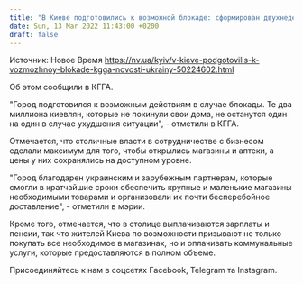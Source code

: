 ```yaml
---
title: "В Киеве подготовились к возможной блокаде: сформирован двухнедельный запас необходимых продуктов — КГГА"
date: Sun, 13 Mar 2022 11:43:00 +0200
draft: false
---
```

Источник: Новое Время https://nv.ua/kyiv/v-kieve-podgotovilis-k-vozmozhnoy-blokade-kgga-novosti-ukrainy-50224602.html


Об этом сообщили в КГГА.

"Город подготовился к возможным действиям в случае блокады. Те два миллиона киевлян, которые не покинули свои дома, не останутся один на один в случае ухудшения ситуации", - отметили в КГГА.

Отмечается, что столичные власти в сотрудничестве с бизнесом сделали максимум для того, чтобы открылись магазины и аптеки, а цены у них сохранялись на доступном уровне.

"Город благодарен украинским и зарубежным партнерам, которые смогли в кратчайшие сроки обеспечить крупные и маленькие магазины необходимыми товарами и организовали их почти бесперебойное доставление", - отметили в мэрии.

Кроме того, отмечается, что в столице выплачиваются зарплаты и пенсии, так что жителей Киева по возможности призывают не только покупать все необходимое в магазинах, но и оплачивать коммунальные услуги, которые предоставляются в полном объеме.

Присоединяйтесь к нам в соцсетях Facebook, Telegram та Instagram.
